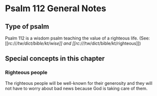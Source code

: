 # Psalm 112 General Notes
## Type of psalm

Psalm 112 is a wisdom psalm teaching the value of a righteous life. (See: [[rc://*/tw/dict/bible/kt/wise]] and [[rc://*/tw/dict/bible/kt/righteous]])

## Special concepts in this chapter

### Righteous people
The righteous people will be well-known for their generosity and they will not have to worry about bad news because God is taking care of them.